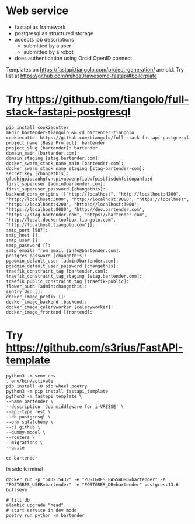 # Web service 

* fastapi as framework
* postgresql as structured storage
* accepts job descriptions 
  * submitted by a user
  * submitted by a robot
* does authentication using Orcid OpenID connect

Templates on https://fastapi.tiangolo.com/project-generation/ are old.
Try list at https://github.com/mjhea0/awesome-fastapi#boilerplate

# Try https://github.com/tiangolo/full-stack-fastapi-postgresql

```
pip install cookiecutter
mkdir bartender-tiangolo && cd bartender-tiangolo
cookiecutter https://github.com/tiangolo/full-stack-fastapi-postgresql
project_name [Base Project]: bartender
project_slug [bartender]: bartender
domain_main [bartender.com]: 
domain_staging [stag.bartender.com]: 
docker_swarm_stack_name_main [bartender-com]: 
docker_swarm_stack_name_staging [stag-bartender-com]: 
secret_key [changethis]: gfudhjgpiosauhgfvnspivubwenpfiubwfpisbfisduhfsidopahfa;d
first_superuser [admin@bartender.com]: 
first_superuser_password [changethis]: 
backend_cors_origins [["http://localhost", "http://localhost:4200", "http://localhost:3000", "http://localhost:8080", "https://localhost", "https://localhost:4200", "https://localhost:3000", "https://localhost:8080", "http://dev.bartender.com", "https://stag.bartender.com", "https://bartender.com", "http://local.dockertoolbox.tiangolo.com", "http://localhost.tiangolo.com"]]: 
smtp_port [587]: 
smtp_host []: 
smtp_user []: 
smtp_password []: 
smtp_emails_from_email [info@bartender.com]: 
postgres_password [changethis]: 
pgadmin_default_user [admin@bartender.com]: 
pgadmin_default_user_password [changethis]: 
traefik_constraint_tag [bartender.com]: 
traefik_constraint_tag_staging [stag.bartender.com]: 
traefik_public_constraint_tag [traefik-public]: 
flower_auth [admin:changethis]: 
sentry_dsn []: 
docker_image_prefix []: 
docker_image_backend [backend]: 
docker_image_celeryworker [celeryworker]: 
docker_image_frontend [frontend]: 

```

# Try https://github.com/s3rius/FastAPI-template

```
python3 -m venv env
. env/bin/activate
pip install -U pip wheel poetry
python3 -m pip install fastapi_template
python3 -m fastapi_template \
--name bartender \
--description 'Job middleware for i-VRESSE' \
--api-type rest \
--db postgresql \
--orm sqlalchemy \
--ci github \
--dummy-model \
--routers \
--migrations \
--quite
```

```
cd bartender
```

In side terminal
```
docker run -p "5432:5432" -e "POSTGRES_PASSWORD=bartender" -e "POSTGRES_USER=bartender" -e "POSTGRES_DB=bartender" postgres:13.6-bullseye
```

```
# fill db
alembic upgrade "head"
# start service in dev mode
poetry run python -m bartender
```
